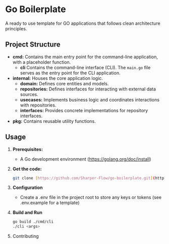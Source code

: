 # Go Boilerplate 

A ready to use template for GO applications that follows clean architecture principles.

## Project Structure

* **cmd:** Contains the main entry point for the command-line application, with a placeholder function.
    * **cli** Contains the command-line interface (CLI). The `main.go` file serves as the entry point for the CLI application.
* **internal:** Houses the core application logic.
    * **domain:**  Defines core entities and models.
    * **repositories:**  Defines interfaces for interacting with external data sources.
    * **usecases:**  Implements business logic and coordinates interactions with repositories.
    * **interfaces:**  Provides concrete implementations for repository interfaces.
* **pkg:**  Contains reusable utility functions.

## Usage

1. **Prerequisites:**
    * A Go development environment (https://golang.org/doc/install)

2. **Get the code:**
   ```bash
   git clone [https://github.com/Sharper-Flow/go-boilerplate.git](https://github.com/Sharper-Flow/go-boilerplate.git)
    ```

3. **Configuration**
    * Create a .env file in the project root to store any keys or tokens (see .env.example for a template)

4. **Build and Run**
   ```bash
   go build ./cmd/cli
   ./cli <args>
    ```

5. Contributing
   
